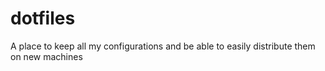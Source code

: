 # dotfiles
A place to keep all my configurations and be able to easily distribute them on new machines
